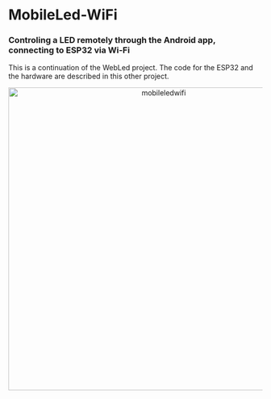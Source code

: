 # MobileLed-WiFi
### Controling a LED remotely through the Android app, connecting to ESP32 via Wi-Fi

This is a continuation of the WebLed project. The code for the ESP32 and the hardware are described in this other project.

<p align="center">
  <img src="https://github.com/andresima0/MobileLed-WiFi/assets/111400782/11207100-90bb-4a6b-94b7-740cba83ceb9)" 
    alt="mobileledwifi" width="600">
</p>
